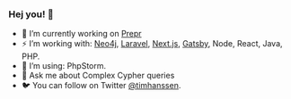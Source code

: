### Hej you! 👋

- 🔭 I’m currently working on [Prepr](https://prepr.io)
- ⚡ I’m working with: [Neo4j](https://neo4j.com), [Laravel](https://laravel.com), [Next.js](https://nextjs.org), [Gatsby](https://www.gatsbyjs.com/), Node, React, Java, PHP.
- 🔨 I’m using: PhpStorm.
- 💬 Ask me about Complex Cypher queries
- 🐦 You can follow on Twitter [@timhanssen](https://twitter.com/timhanssen).
